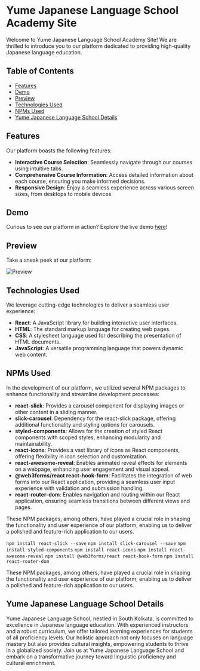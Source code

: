 # Yume Japanese Language School Academy Site

Welcome to Yume Japanese Language School Academy Site! We are thrilled to introduce you to our platform dedicated to providing high-quality Japanese language education.

## Table of Contents

- [Features](#features)
- [Demo](#demo)
- [Preview](#preview)
- [Technologies Used](#technologies-used)
- [NPMs Used](#npms-used)
- [Yume Japanese Language School Details](#yume-japanese-language-school-details)

## Features

Our platform boasts the following features:

- **Interactive Course Selection**: Seamlessly navigate through our courses using intuitive tabs.
- **Comprehensive Course Information**: Access detailed information about each course, ensuring you make informed decisions.
- **Responsive Design**: Enjoy a seamless experience across various screen sizes, from desktops to mobile devices.

## Demo

Curious to see our platform in action? Explore the live demo [here](https://yjls.netlify.app/)!

## Preview

Take a sneak peek at our platform:

![Preview](yjls-ss.png)

## Technologies Used

We leverage cutting-edge technologies to deliver a seamless user experience:

- **React**: A JavaScript library for building interactive user interfaces.
- **HTML**: The standard markup language for creating web pages.
- **CSS**: A stylesheet language used for describing the presentation of HTML documents.
- **JavaScript**: A versatile programming language that powers dynamic web content.

## NPMs Used

In the development of our platform, we utilized several NPM packages to enhance functionality and streamline development processes:

- **react-slick**: Provides a carousel component for displaying images or other content in a sliding manner.
- **slick-carousel**: Dependency for the react-slick package, offering additional functionality and styling options for carousels.
- **styled-components**: Allows for the creation of styled React components with scoped styles, enhancing modularity and maintainability.
- **react-icons**: Provides a vast library of icons as React components, offering flexibility in icon selection and customization.
- **react-awesome-reveal**: Enables animated reveal effects for elements on a webpage, enhancing user engagement and visual appeal.
- **@web3forms/react react-hook-form**: Facilitates the integration of web forms into our React application, providing a seamless user input experience with validation and submission handling.
- **react-router-dom**: Enables navigation and routing within our React application, ensuring seamless transitions between different views and pages.

These NPM packages, among others, have played a crucial role in shaping the functionality and user experience of our platform, enabling us to deliver a polished and feature-rich application to our users.


``npm install react-slick --save``
``npm install slick-carousel --save``
``npm install styled-components``
``npm install react-icons``
``npm install react-awesome-reveal``
``npm install @web3forms/react react-hook-form``
``npm install react-router-dom``


These NPM packages, among others, have played a crucial role in shaping the functionality and user experience of our platform, enabling us to deliver a polished and feature-rich application to our users.


## Yume Japanese Language School Details

Yume Japanese Language School, nestled in South Kolkata, is committed to excellence in Japanese language education. With experienced instructors and a robust curriculum, we offer tailored learning experiences for students of all proficiency levels. Our holistic approach not only focuses on language mastery but also provides cultural insights, empowering students to thrive in a globalized society. Join us at Yume Japanese Language School and embark on a transformative journey toward linguistic proficiency and cultural enrichment.
